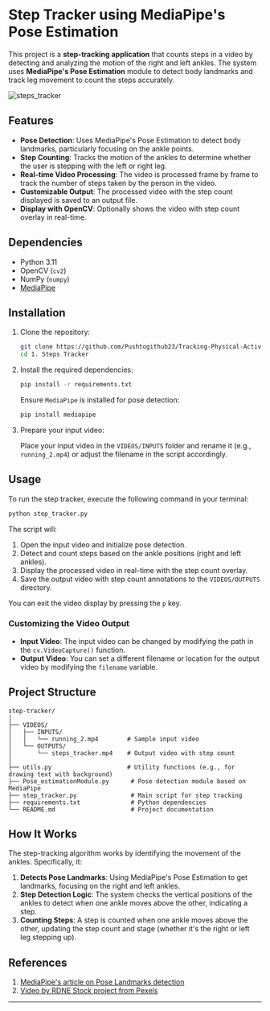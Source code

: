 # Step Tracker using MediaPipe's Pose Estimation

This project is a **step-tracking application** that counts steps in a video by detecting and analyzing the motion of the right and left ankles. The system uses **MediaPipe's Pose Estimation** module to detect body landmarks and track leg movement to count the steps accurately.

![steps_tracker](https://github.com/user-attachments/assets/0e8a82a3-46a8-4a4b-9b23-381ace20c56a)


## Features

- **Pose Detection**: Uses MediaPipe's Pose Estimation to detect body landmarks, particularly focusing on the ankle points.
- **Step Counting**: Tracks the motion of the ankles to determine whether the user is stepping with the left or right leg.
- **Real-time Video Processing**: The video is processed frame by frame to track the number of steps taken by the person in the video.
- **Customizable Output**: The processed video with the step count displayed is saved to an output file.
- **Display with OpenCV**: Optionally shows the video with step count overlay in real-time.

## Dependencies

- Python 3.11
- OpenCV (`cv2`)
- NumPy (`numpy`)
- [MediaPipe](https://ai.google.dev/edge/mediapipe/solutions/guide)

## Installation

1. Clone the repository:

   ```bash
   git clone https://github.com/Pushtogithub23/Tracking-Physical-Activities-with-MediaPipe-and-OpenCV.git
   cd 1. Steps Tracker
   ```

2. Install the required dependencies:

   ```bash
   pip install -r requirements.txt
   ```

   Ensure `MediaPipe` is installed for pose detection:

   ```bash
   pip install mediapipe
   ```

3. Prepare your input video:

   Place your input video in the `VIDEOS/INPUTS` folder and rename it (e.g., `running_2.mp4`) or adjust the filename in the script accordingly.

## Usage

To run the step tracker, execute the following command in your terminal:

```bash
python step_tracker.py
```

The script will:

1. Open the input video and initialize pose detection.
2. Detect and count steps based on the ankle positions (right and left ankles).
3. Display the processed video in real-time with the step count overlay.
4. Save the output video with step count annotations to the `VIDEOS/OUTPUTS` directory.

You can exit the video display by pressing the `p` key.

### Customizing the Video Output

- **Input Video**: The input video can be changed by modifying the path in the `cv.VideoCapture()` function.
- **Output Video**: You can set a different filename or location for the output video by modifying the `filename` variable.

## Project Structure

```
step-tracker/
│
├── VIDEOS/
│   ├── INPUTS/
│   │   └── running_2.mp4        # Sample input video
│   └── OUTPUTS/
│       └── steps_tracker.mp4    # Output video with step count
│
├── utils.py                     # Utility functions (e.g., for drawing text with background)
├── Pose_estimationModule.py      # Pose detection module based on MediaPipe
├── step_tracker.py               # Main script for step tracking
├── requirements.txt              # Python dependencies
└── README.md                     # Project documentation
```

## How It Works

The step-tracking algorithm works by identifying the movement of the ankles. Specifically, it:

1. **Detects Pose Landmarks**: Using MediaPipe's Pose Estimation to get landmarks, focusing on the right and left ankles.
2. **Step Detection Logic**: The system checks the vertical positions of the ankles to detect when one ankle moves above the other, indicating a step.
3. **Counting Steps**: A step is counted when one ankle moves above the other, updating the step count and stage (whether it's the right or left leg stepping up).

## References
1. [MediaPipe's article on Pose Landmarks detection](https://ai.google.dev/edge/mediapipe/solutions/vision/pose_landmarker)
2. [Video by RDNE Stock project from Pexels](https://www.pexels.com/video/video-of-a-man-training-football-7187055/)

---
